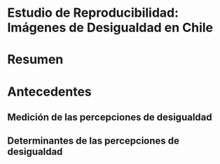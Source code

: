 # Estudio de Reproducibilidad: Imágenes de Desigualdad en Chile


# Resumen

# Antecedentes

## Medición de las percepciones de desigualdad

## Determinantes de las percepciones de desigualdad

